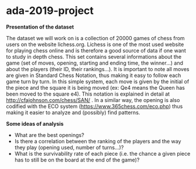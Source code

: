 # ada-2019-project

**Presentation of the dataset**

The dataset we will work on is a collection of 20000 games of chess from users on the website lichess.org. Lichess is one of the most used website for playing chess online and 
is therefore a good source of data if one want to study in depth chess.
This set contains several informations about the game (set of moves, opening, starting and ending time, the winner...) and about the players (their ID, their rankings...).
It is important to note all moves are given in Standard Chess Notation, thus making it easy to follow each game turn by turn. In this simple system, each move is given by
the initial of the piece and the square it is being moved (ex: Qe4 means the Queen has been moved to the square e4). This notation is explained in detail at http://cfajohnson.com/chess/SAN/ .
In a similar way, the opening is also codified with the ECO system (https://www.365chess.com/eco.php) thus making it easier to analyze and (possibly) find patterns.

**Some ideas of analysis**

- What are the best openings?
- Is there a correlation between the ranking of the players and the way they play (opening used, number of turns...)?
- What is the survivability rate of each piece (i.e. the chance a given piece has to still be on the board at the end of the game)?

